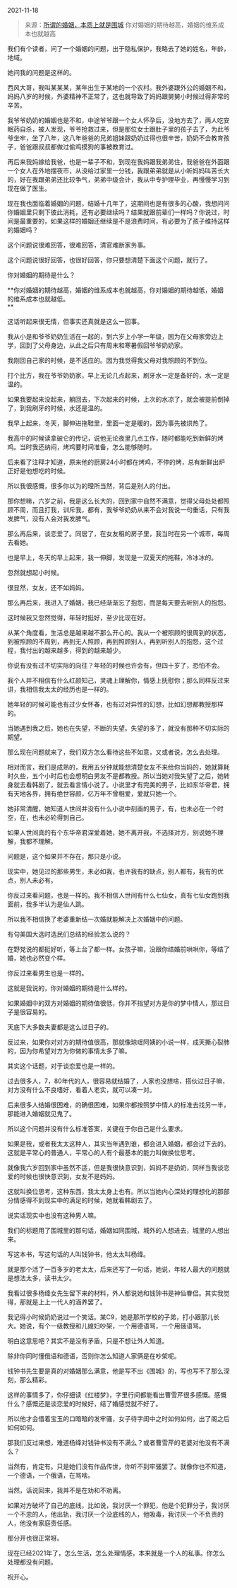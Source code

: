 2021-11-18

> 来源：[所谓的婚姻，本质上就是围城](http://mp.weixin.qq.com/s?__biz=MzU0MjYwNDU2Mw==&mid=2247502505&idx=1&sn=66ca2979aab5c9ba76ec4d021c728de5&chksm=fb1aa6d5cc6d2fc32efc28932c8f9303cbfd3900b052ace99c0a1e97aff4b4990f7cd4aeb82c&scene=27#wechat_redirect)
> 你对婚姻的期待越高，婚姻的维系成本也就越高

我们有个读者，问了一个婚姻的问题，出于隐私保护，我略去了她的姓名，年龄，地域。  

  

她问我的问题是这样的。  

  

西风大哥，我叫某某某，某年出生于某地的一个农村。我外婆跟外公的婚姻不和，妈妈八岁的时候，外婆精神不正常了，这也就导致了妈妈跟舅舅小时候过得非常的辛苦。

  

我爷爷奶奶的婚姻也是不和，中途爷爷跟一个女人怀孕后，没地方去了，两人吃安眠药自杀，被人发现，爷爷抢救过来，但是那位女士跟肚子里的孩子去了，为此爷爷坐牢，坐了八年，这八年爸爸的兄弟姐妹跟奶奶过得也很辛苦，奶奶不会教育孩子，爸爸跟叔叔都做过偷鸡摸狗的事被教育过。

  

再后来我妈嫁给我爸，也是一辈子不和，到现在我妈跟我弟弟住，我爸爸在外面跟一个女人在外地摆夜市，从没给过家里一分钱，我跟弟弟就是从小听妈妈叫苦长大的，好在我跟弟弟还比较争气，弟弟中级会计，我从中专护理毕业，再慢慢学习到现在做了医生。

  

现在我也面临着婚姻的问题，结婚十几年了，这期间也是有很多的心酸，我想问问你婚姻里只剩下彼此消耗，还有必要继续吗？结果就跟前辈们一样吗？你说过，时间是最重要的，如果这样的婚姻还继续是不是浪费时间，有必要为了孩子维持这样的婚姻吗？

  

这个问题说很难回答，很难回答，清官难断家务事。  

  

这个问题说很好回答，也很好回答，你只要想清楚下面这个问题，就行了。

  

你对婚姻的期待是什么？

  

 **你对婚姻的期待越高，婚姻的维系成本也就越高，你对婚姻的期待越低，婚姻的维系成本也就越低。  
**

  

这话听起来很无情，但事实还真就是这么一回事。  

  

我从小是和爷爷奶奶生活在一起的，到六岁上小学一年级，因为在父母家旁边上学，回到了父母身边，从此之后只有周末和寒暑假回爷爷奶奶家。  

  

我刚回自己家的时候，是不适应的。因为我觉得我父母对我照顾的不到位。

  

打个比方，我在爷爷奶奶家，早上无论几点起来，刷牙水一定是备好的，水一定是温的。

  

如果我要起来没起来，躺回去，下次起来的时候，上次的水凉了，就会被提前倒掉了，到我刷牙的时候，水还是温的。

  

我早上起来，冬天，脚伸进拖鞋里，里面一定是暖的，因为事先被烘热了。

  

我高中的时候读拿破仑的传记，说他无论夜里几点工作，随时都能吃到新鲜的烤鸡。当时我还纳闷，烤鸡要时间准备，怎么能够随时。

  

后来看了注释才知道，原来他的厨房24小时都在烤鸡，不停的烤，总有新鲜出炉正好是他想吃的时候。

  

所以我很感慨，很多你以为的理所当然，背后是别人的付出。  

  

那你想嘛，六岁之前，我是这么长大的，回到家中自然不满意，觉得父母处处都照顾不周，而且打我，训斥我，都有，我爷爷奶奶从来不会对我说一句重话，只有我发脾气，没有人会对我发脾气。

  

那么再后来，谈恋爱了。同居了，在女友租的房子里，我当时在另一个城市，每周去看她。  

  

也是早上，冬天的早上起来，我一伸脚，发现是一双夏天的拖鞋，冷冰冰的。

  

忽然就想起小时候。  

  

很显然，女友，还不如妈妈。

  

那么再后来，我进入了婚姻，我已经渐渐忘了抱怨，而是每天要去听别人的抱怨。  

  

这时候我又忽然觉得，年轻时挺好，至少比现在好。

  

从某个角度看，生活总是越来越不那么开心的。我从一个被照顾的很周到的状态，到被照顾的不周到，再到无人照顾，再到照顾别人，再到听别人的抱怨，这个过程，我付出的越来越多，得到的越来越少。

  

你说有没有过不切实际的向往？年轻的时候也许会有，但四十岁了，恐怕不会。  

  

我个人并不相信有什么红颜知己，灵魂上理解你，情感上抚慰你；那么同样反过来讲，我相信我太太的经历也是一样的。  

  

她年轻的时候可能也有过少女怀春，也有过对异性的幻想，比如幻想都教授那样的。  

  

当她遇到我之后，她也在失望，不断的失望。失望的多了，就没有那种不切实际的期望。  

  

那么现在问题就来了，我们双方怎么看待这些不如意，又或者说，怎么去处理。

  

相对而言，我们是成熟的，我用五分钟就能想清楚女友不来给你当妈的，她就算耗时久些，五个小时后也会想明白男友不是都教授。所以当她对我失望了之后，她转身就去看韩剧了，就去看言情小说了。小说里才有完美的男子，比如东华帝君，拥有天地各界，拥有绝世容颜，亿万年不曾相爱，爱就只她一个。  

  

她非常清醒，她知道人世间并没有什么小说中刻画的男子，有，也未必在一个时空，在，也未必轮得到自己。

  

如果人世间真的有个东华帝君深爱着她，她不离开我，不选择对方，别说她不理解，我都不理解。  

  

问题是，这个如果并不存在，那只是小说。  

  

现实中，她见过的那些男生，未必如我，也许我有的缺点，别人都有，我有的优点，别人未必有。

  

你反过来看问题，也是一样的。我不相信人世间有什么七仙女，真有七仙女跑到我面前，我多半认为是仙人跳。  

  

所以我不相信换了老婆重新结一次婚就能解决上次婚姻中的问题。

  

有句美国大选时选民们总结的经验怎么说的？

  

在野党说的都挺好听，等上台了都一样。女孩子嘛，没跟你结婚前哄哄你，等结了婚，她也必然变个样。

  

你反过来看男生也是一样的。  

  

这就是我说的，你对婚姻的期待是什么样的。  

  

如果婚姻中的双方对婚姻的期待值很低，你并不指望对方是你的梦中情人，那过日子是很容易的。  

  

天底下大多数夫妻都是这么过日子的。

  

反过来，如果你对对方的期待值很高，那就像琼瑶阿姨的小说一样，成天撕心裂肺的，因为你希望对方为你做的事情太多了嘛。  

  

其实这个话题，对于谈恋爱也是一样的。  

  

过去很多人，7，80年代的人，很容易就结婚了，人家也没想啥，搭伙过日子嘛，对方没有什么不良嗜好，看着人老实，就可以凑一对。

  

后来很多人结婚很困难，的确很困难，如果你都按照梦中情人的标准去找另一半，那能进入婚姻就见鬼了。

  

所以这个问题并没有什么标准答案，关键在于你自己是什么要求。

  

如果是我，或者我太太这种人，其实当年遇到谁，都会进入婚姻，都会过下去的。这就是平常心的普通人，平常心的人有个最基本的能力叫做换位思考。

  

就像我六岁回到家中虽然不适，但是我很快意识到，妈妈不是奶奶，同样当我谈恋爱的时候也很快意识到，女友不是妈妈。

  

这就叫换位思考，这种东西，我太太身上也有。所以当她内心深处的理想化的那部分情感得不到现实中的满足的时候，她就看韩剧去了。

  

说实话现实中也没有这种男人嘛。  

  

我们的标题用了围城里的那句话，婚姻如同围城，城外的人想进去，城里的人想出来。  

  

写这本书，写这句话的人叫钱钟书，他太太叫杨绛。  

  

就是那个活了一百多岁的老太太，后来还写了一句话，她说，年轻人最大的问题就是想法太多，读书太少。

  

我看过很多杨绛女先生留下来的材料，外人都说她和钱钟书是神仙眷侣。其实我觉得，那就是上上一代人的涵养罢了。

  

我记得小时候奶奶说过一个笑话。某C9，她是那所学校的子弟，打小跟那儿长大。她说，有个一级教授和儿媳妇吵架，一个用德语骂，一个用俄语骂。  

  

明白这意思吧？其实不是没有矛盾，只是不想让外人知道。  

  

除非你同时懂俄语和德语，否则你怎么知道人家俩是在吵架呢。  

  

钱钟书先生要是真的对婚姻那么满意，他是写不出《围城》的，写也写不了那么深刻，那么精彩。

  

这样的事情多了，你仔细读《红楼梦》，字里行间都能看出曹雪芹很多感慨。感慨什么？感慨还是谈恋爱的时候好，结了婚感觉就不好了。

  

所以他才会借着宝玉的口暗暗的发牢骚，女子待字闺中之时如何如何，出了阁之后如何如何。  

  

那我们反过来想，难道杨绛对钱钟书没有不满么？或者曹雪芹的老婆对他没有不满么？  

  

当然有，肯定有。只是她们没有作品传世，你听不到牢骚罢了。就像你也不知道，一个德语，一个俄语，在骂啥。

  

当然，话说回来，我并不是在劝和不劝离。

  

如果对方破坏了自己的底线，比如说，我讨厌一个罪犯，他是个犯罪分子，我讨厌一个不忠的人，他出轨，我讨厌一个没底线的人，他吸毒，我讨厌一个不负责的人，他没有家庭责任感。

  

那分开也很正常呀。  

  

现在已经2021年了，怎么生活，怎么处理情感，本来就是一个人的私事。你怎么处理都没有问题。

  

祝开心。


